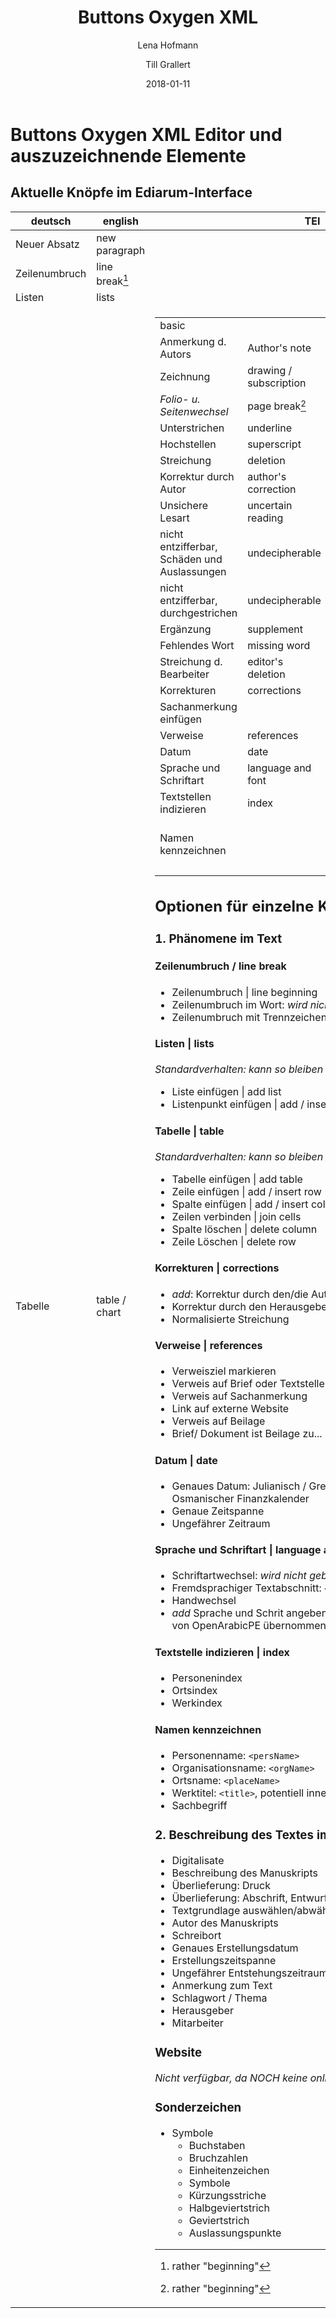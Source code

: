 ﻿---
title: "Buttons Oxygen XML"
author: 
    - Lena Hofmann
    - Till Grallert
date: 2018-01-11
---

# Buttons Oxygen XML Editor und auszuzeichnende Elemente

## Aktuelle Knöpfe im Ediarum-Interface

|                   deutsch                    |        english         |                TEI                 |  Word  |          |
|----------------------------------------------|------------------------|------------------------------------|--------|----------|
| Neuer Absatz                                 | new paragraph          | <p>                                | basic  |          |
| Zeilenumbruch                                | line break[^1]         | <lb>                               | custom |          |
| Listen                                       | lists                  | <list>                             | basic  |          |
| Tabelle                                      | table / chart          | <table>                            | basic  |          |
| Anmerkung d. Autors                          | Author's note          | note (plus attribute?)             |        |          |
| Zeichnung                                    | drawing / subscription | graphic                            | basic  |          |
| *Folio- u. Seitenwechsel*                    | page break[^1]         | <pb>                               | custom | [<text>] |
| Unterstrichen                                | underline              | hi    ?                            | custom | style    |
| Hochstellen                                  | superscript            |                                    | basic  |          |
| Streichung                                   | deletion               | del                                | custom | style    |
| Korrektur durch Autor                        | author's correction    | choice/corr ?                      | custom | style    |
| Unsichere Lesart                             | uncertain reading      |                                    | custom | style    |
| nicht entzifferbar, Schäden und Auslassungen | undecipherable         |                                    | custom | style    |
| nicht entzifferbar, durchgestrichen          | undecipherable         |                                    | custom | style    |
| Ergänzung                                    | supplement             | <add>                              | custom | style    |
| Fehlendes Wort                               | missing word           | gap                                | custom | [...]    |
| Streichung d. Bearbeiter                     | editor's deletion      |                                    |        |          |
| Korrekturen                                  | corrections            |                                    |        |          |
| Sachanmerkung einfügen                       |                        |                                    |        |          |
| Verweise                                     | references             |                                    |        |          |
| Datum                                        | date                   | date                               | custom | style    |
| Sprache und Schriftart                       | language and font      |                                    |        |          |
| Textstellen indizieren                       | index                  |                                    |        |          |
| Namen kennzeichnen                           |                        | name, persName, placeName, orgName | custom | style    |
|                                              |                        |                                    |        |          |

[^1]: rather "beginning"

## Optionen für einzelne Knöpfe
### 1. Phänomene im Text
#### Zeilenumbruch / line break

- Zeilenumbruch | line beginning
- Zeilenumbruch im Wort: *wird nicht gebraucht*
- Zeilenumbruch mit Trennzeichen: *wird nicht gebraucht*

#### Listen | lists

*Standardverhalten: kann so bleiben*

- Liste einfügen | add list
- Listenpunkt einfügen | add / insert list item

#### Tabelle | table

*Standardverhalten: kann so bleiben*

- Tabelle einfügen | add table
- Zeile einfügen | add / insert row
- Spalte einfügen | add / insert column
- Zeilen verbinden | join cells
- Spalte löschen | delete column
- Zeile Löschen | delete row

#### Korrekturen | corrections

- *add*: Korrektur durch den/die Autor_in
- Korrektur durch den Herausgeber
- Normalisierte Streichung

#### Verweise | references

- Verweisziel markieren
- Verweis auf Brief oder Textstelle
- Verweis auf Sachanmerkung
- Link auf externe Website
- Verweis auf Beilage
- Brief/ Dokument ist Beilage zu...

#### Datum | date

- Genaues Datum: Julianisch / Gregorianisch / Hijri / Osmanischer Finanzkalender
- Genaue Zeitspanne
- Ungefährer Zeitraum

#### Sprache und Schriftart | language and script

- Schriftartwechsel: *wird nicht gebraucht*
- Fremdsprachiger Textabschnitt: `<foreign>`
- Handwechsel
- *add* Sprache und Schrit angeben: `@xml:lang`, die Werte können von OpenArabicPE übernommen werden

#### Textstelle indizieren | index

- Personenindex
- Ortsindex
- Werkindex

#### Namen kennzeichnen

- Personenname: `<persName>`
- Organisationsname: `<orgName>`
- Ortsname: `<placeName>`
- Werktitel: `<title>`, potentiell innerhalb eines `<bibl>`
- Sachbegriff

### 2. Beschreibung des Textes im teiHeader / Metadaten

- Digitalisate
- Beschreibung des Manuskripts
- Überlieferung: Druck
- Überlieferung: Abschrift, Entwurf...
- Textgrundlage auswählen/abwählen
- Autor des Manuskripts
- Schreibort
- Genaues Erstellungsdatum
- Erstellungszeitspanne
- Ungefährer Entstehungszeitraum
- Anmerkung zum Text
- Schlagwort / Thema
- Herausgeber 
- Mitarbeiter

### Website

*Nicht verfügbar, da NOCH keine online Datenbank existiert.*

### Sonderzeichen

- Symbole
    - Buchstaben
    - Bruchzahlen
    - Einheitenzeichen
    - Symbole
    - Kürzungsstriche
    - Halbgeviertstrich
    - Geviertstrich
    - Auslassungspunkte